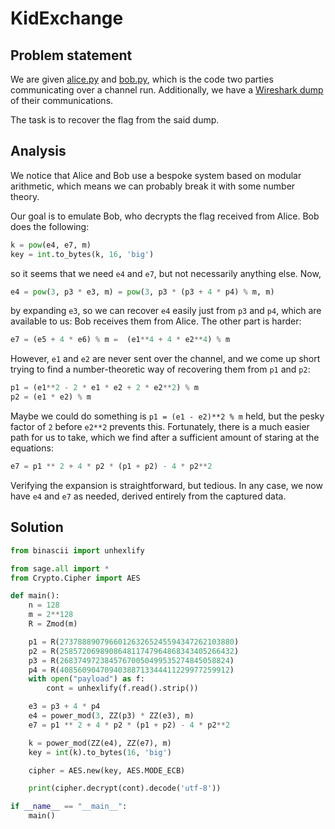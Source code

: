 # KidExchange

## Problem statement

We are given [alice.py](./alice.py) and [bob.py](./bob.py),
which is the code two parties communicating over a channel run.
Additionally, we have a [Wireshark dump](./capture.pcapng) of their communications.

The task is to recover the flag from the said dump.

## Analysis

We notice that Alice and Bob use a bespoke system based on modular arithmetic,
which means we can probably break it with some number theory.

Our goal is to emulate Bob, who decrypts the flag received from Alice.
Bob does the following:
```py
k = pow(e4, e7, m)
key = int.to_bytes(k, 16, 'big')
```
so it seems that we need `e4` and `e7`, but not necessarily anything else. Now,
```py
e4 = pow(3, p3 * e3, m) = pow(3, p3 * (p3 + 4 * p4) % m, m)
```
by expanding `e3`, so we can recover `e4` easily just from `p3` and `p4`,
which are available to us: Bob receives them from Alice.
The other part is harder:
```py
e7 = (e5 + 4 * e6) % m =  (e1**4 + 4 * e2**4) % m
```
However, `e1` and `e2` are never sent over the channel,
and we come up short trying to find a number-theoretic way of recovering them from `p1` and `p2`:
```py
p1 = (e1**2 - 2 * e1 * e2 + 2 * e2**2) % m
p2 = (e1 * e2) % m
```
Maybe we could do something is `p1 = (e1 - e2)**2 % m` held, but the pesky factor of `2` before `e2**2`
prevents this. Fortunately, there is a much easier path for us to take,
which we find after a sufficient amount of staring at the equations:
```py
e7 = p1 ** 2 + 4 * p2 * (p1 + p2) - 4 * p2**2
```
Verifying the expansion is straightforward, but tedious.
In any case, we now have `e4` and `e7` as needed, derived entirely from the captured data.

## Solution

```py
from binascii import unhexlify

from sage.all import *
from Crypto.Cipher import AES

def main():
    n = 128
    m = 2**128
    R = Zmod(m)

    p1 = R(273788890796601263265245594347262103880)
    p2 = R(258572069890864811747964868343405266432)
    p3 = R(26837497238457670050499535274845058824)
    p4 = R(40856090470940388713344411229977259912)
    with open("payload") as f:
        cont = unhexlify(f.read().strip())

    e3 = p3 + 4 * p4
    e4 = power_mod(3, ZZ(p3) * ZZ(e3), m)
    e7 = p1 ** 2 + 4 * p2 * (p1 + p2) - 4 * p2**2

    k = power_mod(ZZ(e4), ZZ(e7), m)
    key = int(k).to_bytes(16, 'big')

    cipher = AES.new(key, AES.MODE_ECB)

    print(cipher.decrypt(cont).decode('utf-8'))

if __name__ == "__main__":
    main()
```
